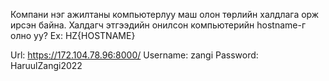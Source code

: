 Компани нэг ажилтаны компьютерлуу маш олон төрлийн халдлага орж ирсэн байна. Халдагч этгээдийн онилсон компьютерийн hostname-г олно уу? Ex: HZ{HOSTNAME}

Url: https://172.104.78.96:8000/ 
Username: zangi
Password: HaruulZangi2022
